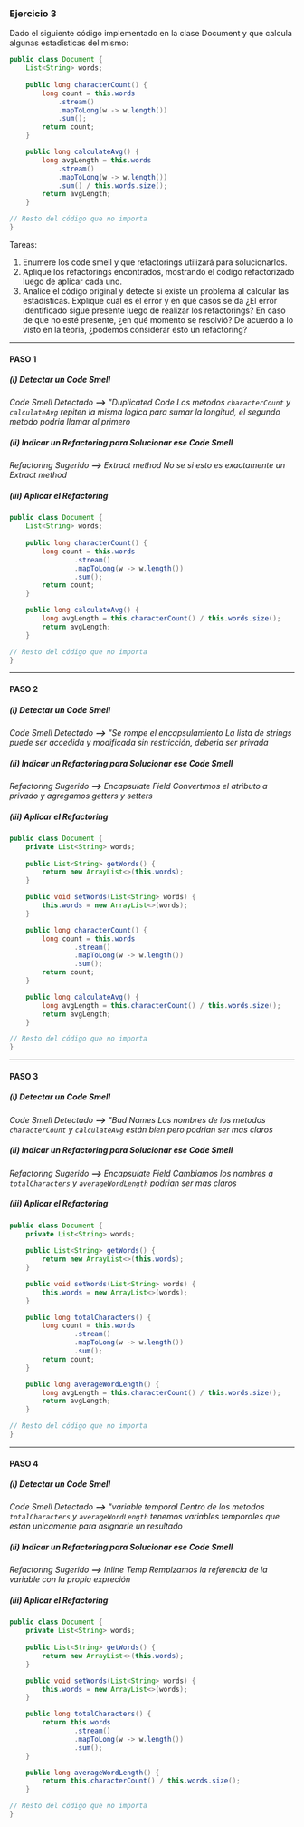 ### Ejercicio 3
Dado el siguiente código implementado en la clase Document y que calcula algunas 
estadísticas del mismo: 

```java
public class Document {
    List<String> words;
  
    public long characterCount() {
 	    long count = this.words
            .stream()
            .mapToLong(w -> w.length())
            .sum();
    	return count;
	}

    public long calculateAvg() {
    	long avgLength = this.words
            .stream()
            .mapToLong(w -> w.length())
            .sum() / this.words.size();
 	    return avgLength;
	}

// Resto del código que no importa
}
```

Tareas: 
1. Enumere los code smell y que refactorings utilizará para solucionarlos. 
2. Aplique los refactorings encontrados, mostrando el código refactorizado luego de 
aplicar cada uno. 
3. Analice el código original y detecte si existe un problema al calcular las estadísticas. 
Explique cuál es el error y en qué casos se da ¿El error identificado sigue presente 
luego de realizar los refactorings? En caso de que no esté presente, ¿en qué 
momento se resolvió? De acuerdo a lo visto en la teoría, ¿podemos considerar esto 
un refactoring? 


<!-- 
======================================================================================================================================================================
                                                                            PASO 1
======================================================================================================================================================================
 -->

- - - 

#### PASO 1


##### (i) Detectar un Code Smell
*Code Smell Detectado **-->** "Duplicated Code*
*Los metodos `characterCount` y `calculateAvg` repiten la misma logica para sumar la longitud, el segundo metodo podria llamar al primero* 


##### (ii) Indicar un Refactoring para Solucionar ese Code Smell
*Refactoring Sugerido **-->** Extract method*
*No se si esto es exactamente un Extract method*


##### (iii) Aplicar el Refactoring
```java
public class Document {
    List<String> words;
  
    public long characterCount() {
        long count = this.words
                .stream()
                .mapToLong(w -> w.length())
                .sum();
        return count;
    }

    public long calculateAvg() {
    	long avgLength = this.characterCount() / this.words.size();
        return avgLength;
    }

// Resto del código que no importa
}
```


<!-- 
======================================================================================================================================================================
                                                                            PASO 2
======================================================================================================================================================================
 -->

- - - 

#### PASO 2


##### (i) Detectar un Code Smell
*Code Smell Detectado **-->** "Se rompe el encapsulamiento*
*La lista de strings puede ser accedida y modificada sin restricción, deberia ser privada* 


##### (ii) Indicar un Refactoring para Solucionar ese Code Smell
*Refactoring Sugerido **-->** Encapsulate Field*
*Convertimos el atributo a privado y agregamos getters y setters*


##### (iii) Aplicar el Refactoring
```java
public class Document {
    private List<String> words;
  
    public List<String> getWords() {
        return new ArrayList<>(this.words); 
    }

    public void setWords(List<String> words) {
        this.words = new ArrayList<>(words);
    }

    public long characterCount() {
        long count = this.words
                .stream()
                .mapToLong(w -> w.length())
                .sum();
        return count;
    }

    public long calculateAvg() {
    	long avgLength = this.characterCount() / this.words.size();
        return avgLength;
    }

// Resto del código que no importa
}
```


<!-- 
======================================================================================================================================================================
                                                                            PASO 3
======================================================================================================================================================================
 -->

- - - 

#### PASO 3


##### (i) Detectar un Code Smell
*Code Smell Detectado **-->** "Bad Names*
*Los nombres de los metodos `characterCount` y `calculateAvg` están bien pero podrian ser mas claros* 


##### (ii) Indicar un Refactoring para Solucionar ese Code Smell
*Refactoring Sugerido **-->** Encapsulate Field*
*Cambiamos los nombres a `totalCharacters` y `averageWordLength` podrian ser mas claros* 


##### (iii) Aplicar el Refactoring
```java
public class Document {
    private List<String> words;
  
    public List<String> getWords() {
        return new ArrayList<>(this.words); 
    }

    public void setWords(List<String> words) {
        this.words = new ArrayList<>(words);
    }

    public long totalCharacters() {
        long count = this.words
                .stream()
                .mapToLong(w -> w.length())
                .sum();
        return count;
    }

    public long averageWordLength() {
    	long avgLength = this.characterCount() / this.words.size();
        return avgLength;
    }

// Resto del código que no importa
}
```


<!-- 
======================================================================================================================================================================
                                                                            PASO 4
======================================================================================================================================================================
 -->


- - - 

#### PASO 4


##### (i) Detectar un Code Smell
*Code Smell Detectado **-->** "variable temporal*
*Dentro de los metodos `totalCharacters` y `averageWordLength` tenemos variables temporales que están unicamente para asignarle un resultado* 


##### (ii) Indicar un Refactoring para Solucionar ese Code Smell
*Refactoring Sugerido **-->** Inline Temp*
*Remplzamos la referencia de la variable con la propia expreción* 


##### (iii) Aplicar el Refactoring
```java
public class Document {
    private List<String> words;
  
    public List<String> getWords() {
        return new ArrayList<>(this.words); 
    }

    public void setWords(List<String> words) {
        this.words = new ArrayList<>(words);
    }

    public long totalCharacters() {
        return this.words
                .stream()
                .mapToLong(w -> w.length())
                .sum();
    }

    public long averageWordLength() {
    	return this.characterCount() / this.words.size();
    }

// Resto del código que no importa
}
```